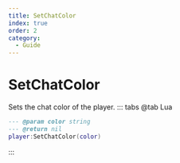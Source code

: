 ```yaml
---
title: SetChatColor
index: true
order: 2
category:
  - Guide
---
```


# SetChatColor
Sets the chat color of the player.
::: tabs
@tab Lua
```lua
--- @param color string
--- @return nil
player:SetChatColor(color)
```

:::